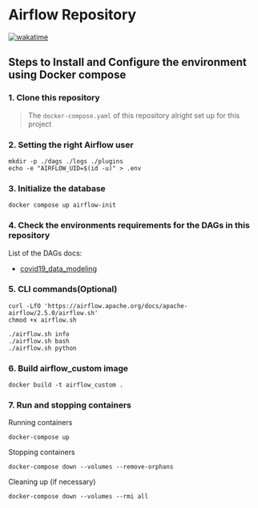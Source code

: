 # Airflow Repository

[![wakatime](https://wakatime.com/badge/user/af93572d-f069-49a1-bc1e-6447fee29a9a/project/bf31cfea-d31f-4b6d-b315-830362fe8170.svg)](https://wakatime.com/badge/user/af93572d-f069-49a1-bc1e-6447fee29a9a/project/bf31cfea-d31f-4b6d-b315-830362fe8170)

## Steps to Install and Configure the environment using Docker compose

### 1. Clone this repository

> The `docker-compose.yaml` of this repository alright set up for this project

### 2. Setting the right Airflow user

~~~shell
mkdir -p ./dags ./logs ./plugins
echo -e "AIRFLOW_UID=$(id -u)" > .env
~~~

### 3. Initialize the database

~~~shell
docker compose up airflow-init
~~~

### 4. Check the environments requirements for the DAGs in this repository

List of the DAGs docs:

- [covid19_data_modeling](https://github.com/guhls/airflow/blob/main/docs/dags_docs/covid19_data_modeling.md#Requirements)

### 5. CLI commands(Optional)

~~~shell
curl -LfO 'https://airflow.apache.org/docs/apache-airflow/2.5.0/airflow.sh'
chmod +x airflow.sh

./airflow.sh info
./airflow.sh bash
./airflow.sh python
~~~

### 6. Build airflow_custom image

~~~shell
docker build -t airflow_custom .
~~~

### 7. Run and stopping containers

Running containers

~~~shell
docker-compose up
~~~

Stopping containers

~~~shell
docker-compose down --volumes --remove-orphans
~~~

Cleaning up (if necessary)

~~~shell
docker-compose down --volumes --rmi all
~~~
